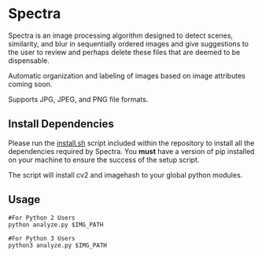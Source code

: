 # Spectra
Spectra is an image processing algorithm designed to detect scenes, similarity, and blur in sequentially ordered images and give suggestions to the user to review and perhaps delete these files that are deemed to be dispensable.

Automatic organization and labeling of images based on image attributes coming soon.

Supports JPG, JPEG, and PNG file formats.

## Install Dependencies

Please run the [install.sh](https://github.com/nalinahuja22/spectra/blob/master/install.sh) script included within the repository to install all the dependencies required by Spectra. You **must** have a version of pip installed on your machine to ensure the success of the setup script.   

The script will install cv2 and imagehash to your global python modules.

## Usage
```
#For Python 2 Users
python analyze.py $IMG_PATH

#For Python 3 Users
python3 analyze.py $IMG_PATH
```
